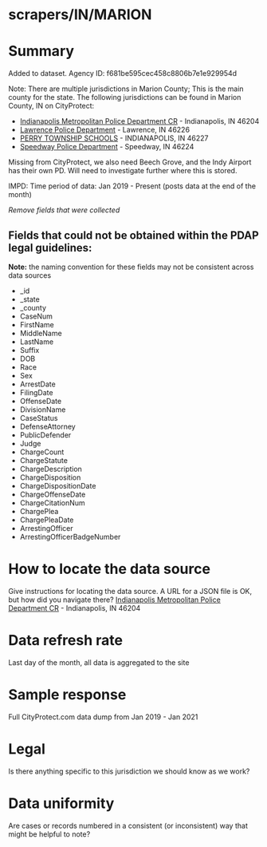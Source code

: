 scrapers/IN/MARION
===

# Summary
Added to dataset. Agency ID: f681be595cec458c8806b7e1e929954d

Note: There are multiple jurisdictions in Marion County; This is the main county for the state.
The following jurisdictions can be found in Marion County, IN on CityProtect:
* [Indianapolis Metropolitan Police Department CR](https://cityprotect.com/agency/impd) - Indianapolis, IN 46204
* [Lawrence Police Department](https://cityprotect.com/agency/lpd) - Lawrence, IN 46226
* [PERRY TOWNSHIP SCHOOLS](https://cityprotect.com/agency/perryschools) - INDIANAPOLIS, IN 46227
* [Speedway Police Department](https://cityprotect.com/agency/speedwayin) - Speedway, IN 46224

Missing from CityProtect, we also need Beech Grove, and the Indy Airport has their own PD. Will need to investigate further where this is stored.

IMPD: Time period of data: Jan 2019 - Present (posts data at the end of the month)

_Remove fields that were collected_
## Fields that could not be obtained within the PDAP legal guidelines:
**Note:** the naming convention for these fields may not be consistent across data sources
* _id
* _state
* _county
* CaseNum
* FirstName
* MiddleName
* LastName
* Suffix
* DOB
* Race
* Sex
* ArrestDate
* FilingDate
* OffenseDate
* DivisionName
* CaseStatus
* DefenseAttorney
* PublicDefender
* Judge
* ChargeCount
* ChargeStatute
* ChargeDescription
* ChargeDisposition
* ChargeDispositionDate
* ChargeOffenseDate
* ChargeCitationNum
* ChargePlea
* ChargePleaDate
* ArrestingOfficer
* ArrestingOfficerBadgeNumber

# How to locate the data source
Give instructions for locating the data source. A URL for a JSON file is OK, but how did you navigate there?
[Indianapolis Metropolitan Police Department CR](https://cityprotect.com/agency/impd) - Indianapolis, IN 46204

# Data refresh rate
Last day of the month, all data is aggregated to the site

# Sample response
Full CityProtect.com data dump from Jan 2019 - Jan 2021

# Legal
Is there anything specific to this jurisdiction we should know as we work?

# Data uniformity
Are cases or records numbered in a consistent (or inconsistent) way that might be helpful to note?
